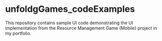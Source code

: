 # unfoldgGames_codeExamples
This repository contains sample UI code demonstrating the UI implementation from the Resource Management Game (Mobile) project in my portfolio.
